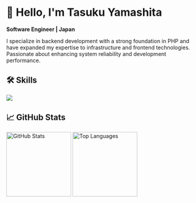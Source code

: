# 👋 Hello, I'm Tasuku Yamashita

**Software Engineer | Japan**

I specialize in backend development with a strong foundation in PHP and have expanded my expertise to infrastructure and frontend technologies. Passionate about enhancing system reliability and development performance.

## 🛠️ Skills

<p align="left">
  <img src="https://skillicons.dev/icons?i=php,go,typescript,docker,kubernetes,aws,terraform" />
</p>

## 📈 GitHub Stats

<p align="left">
  <img alt="GitHub Stats" height="170px" src="https://github-readme-stats.vercel.app/api?username=tasuku43&theme=vue-dark&show_icons=true" />
  <img alt="Top Languages" height="170px" src="https://github-readme-stats.vercel.app/api/top-langs/?username=tasuku43&theme=vue-dark&layout=compact" />
</p>
